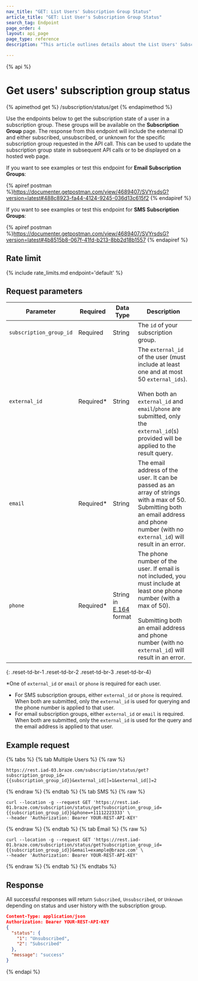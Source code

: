 ```yaml
---
nav_title: "GET: List Users' Subscription Group Status"
article_title: "GET: List User's Subscription Group Status"
search_tag: Endpoint
page_order: 4
layout: api_page
page_type: reference
description: "This article outlines details about the List Users' Subscription Group Status Braze endpoint."

---
```

{% api %}
# Get users' subscription group status
{% apimethod get %}
/subscription/status/get
{% endapimethod %}

Use the endpoints below to get the subscription state of a user in a subscription group. These groups will be available on the **Subscription Group** page. The response from this endpoint will include the external ID and either subscribed, unsubscribed, or unknown for the specific subscription group requested in the API call. This can be used to update the subscription group state in subsequent API calls or to be displayed on a hosted web page.

If you want to see examples or test this endpoint for **Email Subscription Groups**:

{% apiref postman %}https://documenter.getpostman.com/view/4689407/SVYrsdsG?version=latest#488c8923-fa44-4124-9245-036d13c615f2 {% endapiref %}

If you want to see examples or test this endpoint for **SMS Subscription Groups**:

{% apiref postman %}https://documenter.getpostman.com/view/4689407/SVYrsdsG?version=latest#4b8515b8-067f-41fd-b213-8bb2d18b1557 {% endapiref %}

## Rate limit

{% include rate_limits.md endpoint='default' %}

## Request parameters

| Parameter | Required | Data Type | Description |
|---|---|---|---|
| `subscription_group_id`  | Required | String | The `id` of your subscription group. |
| `external_id`  |  Required* | String | The `external_id` of the user (must include at least one and at most 50 `external_ids`). <br><br>When both an `external_id` and `email`/`phone` are submitted, only the `external_id`(s) provided will be applied to the result query. |
| `email` | Required* | String | The email address of the user. It can be passed as an array of strings with a max of 50. Submitting both an email address and phone number (with no `external_id`) will result in an error. |
| `phone` | Required* | String in [E.164](https://en.wikipedia.org/wiki/E.164) format | The phone number of the user. If email is not included, you must include at least one phone number (with a max of 50). <br><br> Submitting both an email address and phone number (with no `external_id`) will result in an error. |
{: .reset-td-br-1 .reset-td-br-2 .reset-td-br-3  .reset-td-br-4}

*One of `external_id` or `email` or `phone` is required for each user.

- For SMS subscription groups, either `external_id` or `phone` is required.  When both are submitted, only the `external_id` is used for querying and the phone number is applied to that user.
- For email subscription groups, either `external_id` or `email` is required.  When both are submitted, only the `external_id` is used for the query and the email address is applied to that user.

## Example request 

{% tabs %}
{% tab Multiple Users %}
{% raw %}
```
https://rest.iad-03.braze.com/subscription/status/get?subscription_group_id={{subscription_group_id}}&external_id[]=1&external_id[]=2
```
{% endraw %}
{% endtab %}
{% tab SMS %}
{% raw %}
```
curl --location -g --request GET 'https://rest.iad-01.braze.com/subscription/status/get?subscription_group_id={{subscription_group_id}}&phone=+11112223333' \
--header 'Authorization: Bearer YOUR-REST-API-KEY'
```
{% endraw %}
{% endtab %}
{% tab Email %}
{% raw %}
```
curl --location -g --request GET 'https://rest.iad-01.braze.com/subscription/status/get?subscription_group_id={{subscription_group_id}}&email=example@braze.com' \
--header 'Authorization: Bearer YOUR-REST-API-KEY'
```
{% endraw %}
{% endtab %}
{% endtabs %}

## Response

All successful responses will return `Subscribed`, `Unsubscribed`, or `Unknown` depending on status and user history with the subscription group.

```json
Content-Type: application/json
Authorization: Bearer YOUR-REST-API-KEY
{
  "status": {
    "1": "Unsubscribed",
    "2": "Subscribed"
  },
  "message": "success"
}
```

{% endapi %}

